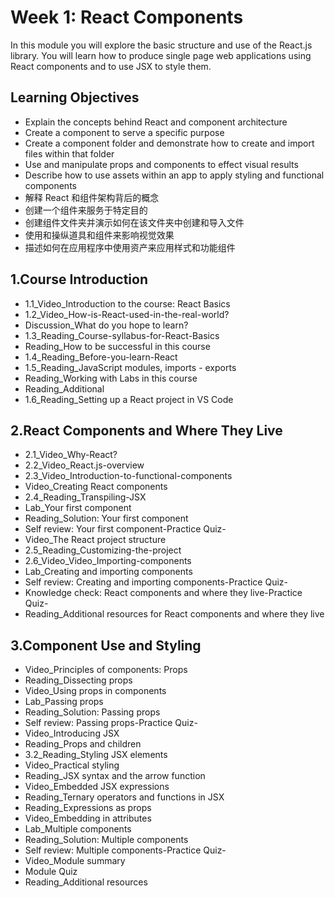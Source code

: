 # Week 1: React Components

In this module you will explore the basic structure and use of the React.js library. You will learn how to produce single page web applications using React components and to use JSX to style them.

## Learning Objectives

- Explain the concepts behind React and component architecture
- Create a component to serve a specific purpose
- Create a component folder and demonstrate how to create and import files within that folder
- Use and manipulate props and components to effect visual results
- Describe how to use assets within an app to apply styling and functional components
- 解释 React 和组件架构背后的概念
- 创建一个组件来服务于特定目的
- 创建组件文件夹并演示如何在该文件夹中创建和导入文件
- 使用和操纵道具和组件来影响视觉效果
- 描述如何在应用程序中使用资产来应用样式和功能组件

## 1.Course Introduction

- 1.1_Video_Introduction to the course: React Basics
- 1.2_Video_How-is-React-used-in-the-real-world?
- Discussion_What do you hope to learn?
- 1.3_Reading_Course-syllabus-for-React-Basics
- Reading_How to be successful in this course
- 1.4_Reading_Before-you-learn-React
- 1.5_Reading_JavaScript modules, imports - exports
- Reading_Working with Labs in this course
- Reading_Additional
- 1.6_Reading_Setting up a React project in VS Code

## 2.React Components and Where They Live

- 2.1_Video_Why-React?
- 2.2_Video_React.js-overview
- 2.3_Video_Introduction-to-functional-components
- Video_Creating React components
- 2.4_Reading_Transpiling-JSX
- Lab_Your first component
- Reading_Solution: Your first component
- Self review: Your first component-Practice Quiz-
- Video_The React project structure
- 2.5_Reading_Customizing-the-project
- 2.6_Video_Video_Importing-components
- Lab_Creating and importing components
- Self review: Creating and importing components-Practice Quiz-
- Knowledge check: React components and where they live-Practice Quiz-
- Reading_Additional resources for React components and where they live

## 3.Component Use and Styling

- Video_Principles of components: Props
- Reading_Dissecting props
- Video_Using props in components
- Lab_Passing props
- Reading_Solution: Passing props
- Self review: Passing props-Practice Quiz-
- Video_Introducing JSX
- Reading_Props and children
- 3.2_Reading_Styling JSX elements
- Video_Practical styling
- Reading_JSX syntax and the arrow function
- Video_Embedded JSX expressions
- Reading_Ternary operators and functions in JSX
- Reading_Expressions as props
- Video_Embedding in attributes
- Lab_Multiple components
- Reading_Solution: Multiple components
- Self review: Multiple components-Practice Quiz-
- Video_Module summary
- Module Quiz
- Reading_Additional resources